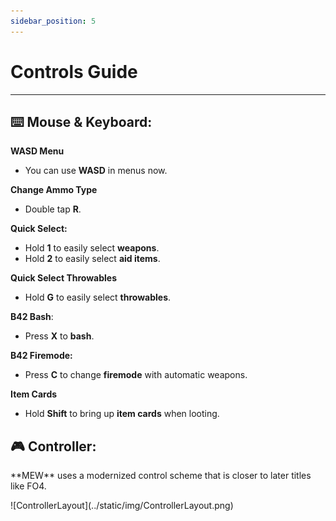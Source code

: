 ```yaml
---
sidebar_position: 5
---
```


# Controls Guide

---

## ⌨️ Mouse & Keyboard:

**WASD Menu**
- You can use <span class="custom-text">**WASD**</span> in menus now.

**Change Ammo Type**
- Double tap <span class="custom-text">**R**</span>. 

**Quick Select:**
- Hold <span class="custom-text">**1**</span> to easily select **weapons**.
- Hold <span class="custom-text">**2**</span> to easily select **aid items**.

**Quick Select Throwables**
- Hold <span class="custom-text">**G**</span> to easily select **throwables**.

**B42 Bash**:
- Press <span class="custom-text">**X**</span> to **bash**.

**B42 Firemode:**

- Press <span class="custom-text">**C**</span> to change **firemode** with automatic weapons.

**Item Cards**

- Hold <span class="custom-text">**Shift**</span> to bring up **item cards** when looting.


## 🎮 Controller:

<p>**MEW** uses a modernized control scheme that is closer to later titles like FO4.</p>

<p>![ControllerLayout](../static/img/ControllerLayout.png)</p>

